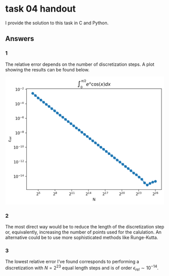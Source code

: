 # task 04 handout

I provide the solution to this task in C and Python.

## Answers

### 1

The relative error depends on the number of discretization steps. A plot showing the results can be found below.

![plot](epsvN_python.png)

### 2

The most direct way would be to reduce the length of the discretization step or, equivalently, increasing the number of points used for the calulation. An alternative could be to use more sophisticated methods like Runge-Kutta.

### 3

The lowest relative error I've found corresponds to performing a discretization with $N=2^23$ equal length steps and is of order $\epsilon_{rel} \sim 10^{-14}$.
